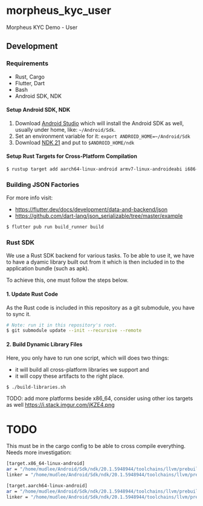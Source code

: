 # morpheus_kyc_user

Morpheus KYC Demo - User

## Development

### Requirements

* Rust, Cargo
* Flutter, Dart
* Bash
* Android SDK, NDK

#### Setup Android SDK, NDK

1. Download [Android Studio](https://goo.gl/XxQghQ) which will install the Android SDK as well, usually under home, like: `~/Android/Sdk`.
1. Set an environment variable for it: `export ANDROID_HOME=~/Android/Sdk`
1. Download [NDK 21](https://developer.android.com/ndk/downloads/) and put to `$ANDROID_HOME/ndk`

#### Setup Rust Targets for Cross-Platform Compilation

```bash
$ rustup target add aarch64-linux-android armv7-linux-androideabi i686-linux-android x86_64-linux-android aarch64-apple-ios
```

### Building JSON Factories

For more info visit:
* https://flutter.dev/docs/development/data-and-backend/json
* https://github.com/dart-lang/json_serializable/tree/master/example

```bash
$ flutter pub run build_runner build
```

### Rust SDK

We use a Rust SDK backend for various tasks. To be able to use it, we have to have a dyamic library 
built out from it which is then included in to the application bundle (such as apk).

To achieve this, one must follow the steps below.

#### 1. Update Rust Code

As the Rust code is included in this repository as a git submodule, you have to sync it.

```bash
# Note: run it in this repository's root.
$ git submodule update --init --recursive --remote
```

#### 2. Build Dynamic Library Files

Here, you only have to run one script, which will does two things:
* it will build all cross-platform libraries we support and
* it will copy these artifacts to the right place. 

```bash
$ ./build-libraries.sh
```

TODO: add more platforms beside x86_64, consider using other ios targets as well
https://i.stack.imgur.com/jKZE4.png

# TODO

This must be in the cargo config to be able to cross compile everything. Needs more investigation:
```bash
[target.x86_64-linux-android]
ar = "/home/mudlee/Android/Sdk/ndk/20.1.5948944/toolchains/llvm/prebuilt/linux-x86_64/bin/x86_64-linux-android-ar"
linker = "/home/mudlee/Android/Sdk/ndk/20.1.5948944/toolchains/llvm/prebuilt/linux-x86_64/bin/x86_64-linux-android29-clang"

[target.aarch64-linux-android]
ar = "/home/mudlee/Android/Sdk/ndk/20.1.5948944/toolchains/llvm/prebuilt/linux-x86_64/bin/aarch64-linux-android29-ar"
linker = "/home/mudlee/Android/Sdk/ndk/20.1.5948944/toolchains/llvm/prebuilt/linux-x86_64/bin/aarch64-linux-android29-clang"
```